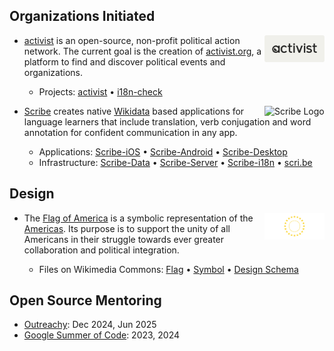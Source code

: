 ## Organizations Initiated

<ul>

<li>

<a href="https://github.com/activist-org"><img src="https://raw.githubusercontent.com/activist-org/Organization/main/logos/activistLogoRounded.png" width="20%" alt="activist Logo" align="right"></a>

<a href="https://github.com/activist-org">activist</a> is an open-source, non-profit political action network. The current goal is the creation of <a href="https://activist.org">activist.org</a>, a platform to find and discover political events and organizations.

<ul>
    <li>Projects: <a href="https://github.com/activist-org/activist">activist</a> • <a href="https://github.com/activist-org/i18n-check">i18n-check</a></li>
</ul>

</li>

<li>

<a href="https://github.com/scribe-org"><img src="https://raw.githubusercontent.com/scribe-org/Organization/main/logo/ScribeLogoRounded.png" width="20%" alt="Scribe Logo" align="right"></a>

<a href="https://github.com/scribe-org">Scribe</a> creates native [Wikidata](https://www.wikidata.org/) based applications for language learners that include translation, verb conjugation and word annotation for confident communication in any app.

<ul>
    <li>Applications: <a href="https://github.com/scribe-org/Scribe-iOS">Scribe-iOS</a> • <a href="https://github.com/scribe-org/Scribe-Android">Scribe-Android</a> • <a href="https://github.com/scribe-org/Scribe-Desktop">Scribe-Desktop</a></li>
    <li>Infrastructure: <a href="https://github.com/scribe-org/Scribe-Data">Scribe-Data</a> • <a href="https://github.com/scribe-org/Scribe-Server">Scribe-Server</a> • <a href="https://github.com/scribe-org/Scribe-i18n">Scribe-i18n</a> • <a href="https://github.com/scribe-org/scri.be">scri.be</a></li>
</ul>

</li>

</ul>

## Design

<ul>

<li>

<a href="https://github.com/andrewtavis/flag-of-america"><img src="https://raw.githubusercontent.com/andrewtavis/andrewtavis/main/resources/flag_of_america_rounded.png" width="20%" alt="Flag of America" align="right"></a>

The <a href="https://github.com/andrewtavis/flag-of-america">Flag of America</a> is a symbolic representation of the [Americas](https://en.wikipedia.org/wiki/Americas). Its purpose is to support the unity of all Americans in their struggle towards ever greater collaboration and political integration.

<ul>
    <li>Files on Wikimedia Commons: <a href="https://commons.wikimedia.org/wiki/File:Flag_of_America.svg">Flag</a> • <a href="https://commons.wikimedia.org/wiki/File:Flag_of_America_Symbol.svg">Symbol</a> • <a href="https://commons.wikimedia.org/wiki/File:Flag_of_America_Design_Specification.svg">Design Schema</a></li>
</ul>

</li>

</ul>

## Open Source Mentoring

- [Outreachy](https://www.outreachy.org/): Dec 2024, Jun 2025
- [Google Summer of Code](https://summerofcode.withgoogle.com/): 2023, 2024
